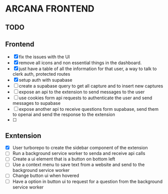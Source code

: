# ARCANA FRONTEND

## TODO

## Frontend

- [x] fix the issues with the UI
- [x] remove all icons and non essential things in the dashboard.
- [x] just have a table of all the information for that user, a way to talk to clerk auth, protected routes
- [x] setup auth with supabase
- [ ] create a supabase query to get all capture and to insert new captures
- [ ] expose an api to the extension to send messages to the user
- [ ] use cookies form api requests to authenticate the user and send messages to supabase
- [ ] expose another api to receive questions form supabase, send them to openai and send the response to the extension
- [ ]

## Exntension

- [x] User turborepo to create the sidebar component of the extension
- [ ] Run a background service worker to senda and receive api calls
- [ ] Create a ui element that is a button on bottom left
- [ ] Use a context menu to save text from a website and send to the background service worker
- [ ] Change button ui when hovered
- [ ] Have a option in button ui to request for a question from the background service worker

